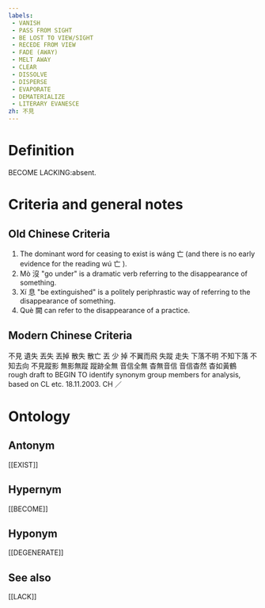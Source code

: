 ```yaml
---
labels: 
 - VANISH
 - PASS FROM SIGHT
 - BE LOST TO VIEW/SIGHT
 - RECEDE FROM VIEW
 - FADE (AWAY)
 - MELT AWAY
 - CLEAR
 - DISSOLVE
 - DISPERSE
 - EVAPORATE
 - DEMATERIALIZE
 - LITERARY EVANESCE
zh: 不見
---
```


# Definition
BECOME LACKING:absent.
# Criteria and general notes
## Old Chinese Criteria
1. The dominant word for ceasing to exist is wáng 亡 (and there is no early evidence for the reading wú 亡 ).
2. Mò 沒 "go under" is a dramatic verb referring to the disappearance of something.
3. Xí 息 "be extinguished" is a politely periphrastic way of referring to the disappearance of something.
4. Què 闕 can refer to the disappearance of a practice.
## Modern Chinese Criteria
不見
遺失
丟失
丟掉
散失
散亡
丟
少
掉
不翼而飛
失蹤
走失
下落不明
不知下落
不知去向
不見蹤影
無影無蹤
蹤跡全無
音信全無
杳無音信
音信杳然
杳如黃鶴
rough draft to BEGIN TO identify synonym group members for analysis, based on CL etc. 18.11.2003. CH ／
# Ontology

## Antonym
[[EXIST]]
## Hypernym
[[BECOME]]
## Hyponym
[[DEGENERATE]]
## See also
[[LACK]]